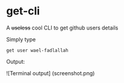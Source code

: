 # get-cli
A ~~useless~~ cool CLI to get github users details

Simply type 

```shell
get user wael-fadlallah
```

Output: 

![Terminal output] (screenshot.png)